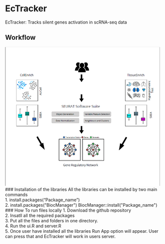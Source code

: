 # EcTracker
EcTracker: Tracks silent genes activation in scRNA-seq data
## Workflow
<img src="main/www/workflow.PNG">
### Installation of the libraries
All the libraries can be installed by two main commands <br>
1. install.packages(“Package_name”) <br>
2. install.packages("BiocManager") BiocManager::install("Package_name")
### How To run files locally
1. Download the github repository <br>
2. Insatll all the required packages <br>
3. Put all the files and folders in one directory.<br>
4. Run the ui.R and server.R <br>
5. Once user have installed all the libraries Run App option will appear. User can press that and EcTracker will work in users server.
